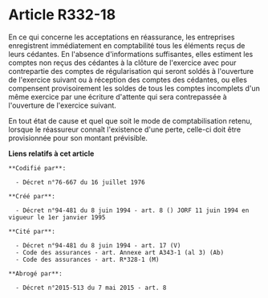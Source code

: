 # Article R332-18

En ce qui concerne les acceptations en réassurance, les entreprises enregistrent immédiatement en comptabilité tous les
éléments reçus de leurs cédantes. En l'absence d'informations suffisantes, elles estiment les comptes non reçus des cédantes
à la clôture de l'exercice avec pour contrepartie des comptes de régularisation qui seront soldés à l'ouverture de l'exercice
suivant ou à réception des comptes des cédantes, ou elles compensent provisoirement les soldes de tous les comptes incomplets
d'un même exercice par une écriture d'attente qui sera contrepassée à l'ouverture de l'exercice suivant.

En tout état de cause et quel que soit le mode de comptabilisation retenu, lorsque le réassureur connaît l'existence d'une
perte, celle-ci doit être provisionnée pour son montant prévisible.

**Liens relatifs à cet article**

	**Codifié par**:

	  - Décret n°76-667 du 16 juillet 1976

	**Créé par**:

	  - Décret n°94-481 du 8 juin 1994 - art. 8 () JORF 11 juin 1994 en vigueur le 1er janvier 1995

	**Cité par**:

	  - Décret n°94-481 du 8 juin 1994 - art. 17 (V)
	  - Code des assurances - art. Annexe art A343-1 (al 3) (Ab)
	  - Code des assurances - art. R*328-1 (M)

	**Abrogé par**:

	  - Décret n°2015-513 du 7 mai 2015 - art. 8
